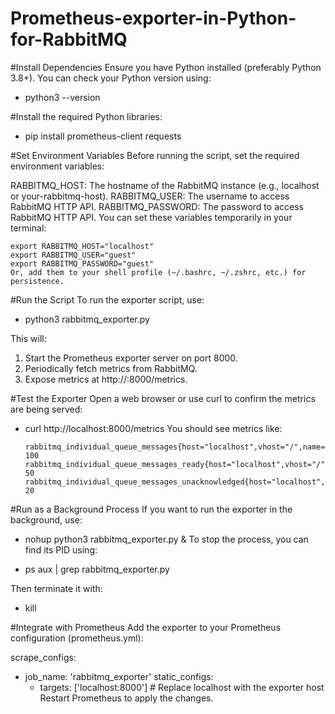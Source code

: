 # Prometheus-exporter-in-Python-for-RabbitMQ

#Install Dependencies
Ensure you have Python installed (preferably Python 3.8+). You can check your Python version using:

- python3 --version

#Install the required Python libraries:

- pip install prometheus-client requests

#Set Environment Variables
Before running the script, set the required environment variables:

RABBITMQ_HOST: The hostname of the RabbitMQ instance (e.g., localhost or your-rabbitmq-host).
RABBITMQ_USER: The username to access RabbitMQ HTTP API.
RABBITMQ_PASSWORD: The password to access RabbitMQ HTTP API.
You can set these variables temporarily in your terminal:


    export RABBITMQ_HOST="localhost"
    export RABBITMQ_USER="guest"
    export RABBITMQ_PASSWORD="guest"
    Or, add them to your shell profile (~/.bashrc, ~/.zshrc, etc.) for persistence.

#Run the Script
To run the exporter script, use:

- python3 rabbitmq_exporter.py

This will:

1. Start the Prometheus exporter server on port 8000.
2. Periodically fetch metrics from RabbitMQ.
3. Expose metrics at http://<your-host>:8000/metrics.

#Test the Exporter
Open a web browser or use curl to confirm the metrics are being served:

- curl http://localhost:8000/metrics
You should see metrics like:

      rabbitmq_individual_queue_messages{host="localhost",vhost="/",name="test_queue"} 100
      rabbitmq_individual_queue_messages_ready{host="localhost",vhost="/",name="test_queue"} 50
      rabbitmq_individual_queue_messages_unacknowledged{host="localhost",vhost="/",name="test_queue"} 20

#Run as a Background Process
If you want to run the exporter in the background, use:

- nohup python3 rabbitmq_exporter.py &
To stop the process, you can find its PID using:

- ps aux | grep rabbitmq_exporter.py

Then terminate it with:

- kill <PID>

#Integrate with Prometheus
Add the exporter to your Prometheus configuration (prometheus.yml):

scrape_configs:
  - job_name: 'rabbitmq_exporter'
    static_configs:
      - targets: ['localhost:8000']  # Replace localhost with the exporter host
Restart Prometheus to apply the changes.
